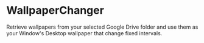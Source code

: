 # WallpaperChanger
Retrieve wallpapers from your selected Google Drive folder and use them as your Window's Desktop wallpaper that change fixed intervals.

